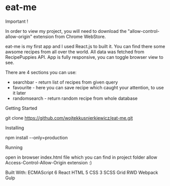 # eat-me
Important !

In order to view my project, you will need to download the "allow-control-allow-origin" extension from Chrome WebStore.


eat-me is my first app and I used React.js to built it. You can find there some awsome recipes from all over the world. All data was fetched from RecipePuppies API. App is fully responsive, you can toggle browser view to see.

There are 4 sections you can use:
- searchbar - return list of recipes from given query
- favourite - here you can save recipe which caught your attention, to use it later
- randomsearch - return random recipe from whole database

Getting Started

git clone https://github.com/wojtekkusnierkiewicz/eat-me.git

Installing

npm install --only=production

Running

open in browser index.html file which you can find in project folder
allow Access-Control-Allow-Origin extension :) 

Built With:
ECMAScript 6
React
HTML 5
CSS 3
SCSS
Grid
RWD
Webpack
Gulp

